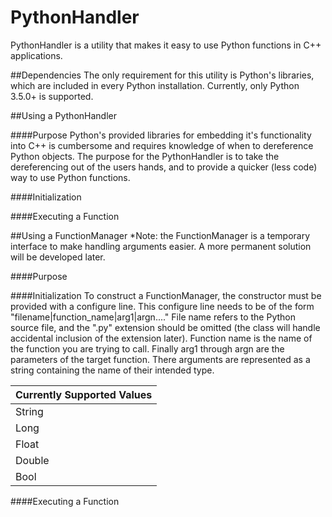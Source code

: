 # PythonHandler

PythonHandler is a utility that makes it easy to use Python functions in C++ applications.


##Dependencies
The only requirement for this utility is Python's libraries, which are included in every Python installation. Currently, only Python 3.5.0+ is supported.

##Using a PythonHandler

####Purpose
Python's provided libraries for embedding it's functionality into C++ is cumbersome and requires knowledge of when to dereference Python objects. The purpose for the PythonHandler is to take the dereferencing out of the users hands, and to provide a quicker (less code) way to use Python functions.

####Initialization



####Executing a Function

##Using a FunctionManager
*Note: the FunctionManager is a temporary interface to make handling arguments easier. A more permanent solution will be developed later.

####Purpose

####Initialization
To construct a FunctionManager, the constructor must be provided with a configure line. This configure line needs to be of the form "filename|function_name|arg1|argn...." File name refers to the Python source file, and the ".py" extension should be omitted (the class will handle accidental inclusion of the extension later). Function name is the name of the function you are trying to call. Finally arg1 through argn are the parameters of the target function. There arguments are represented as a string containing the name of their intended type.

Currently Supported Values |
-------------------------- |
String	|
Long	|
Float	|
Double	|
Bool	|

####Executing a Function
